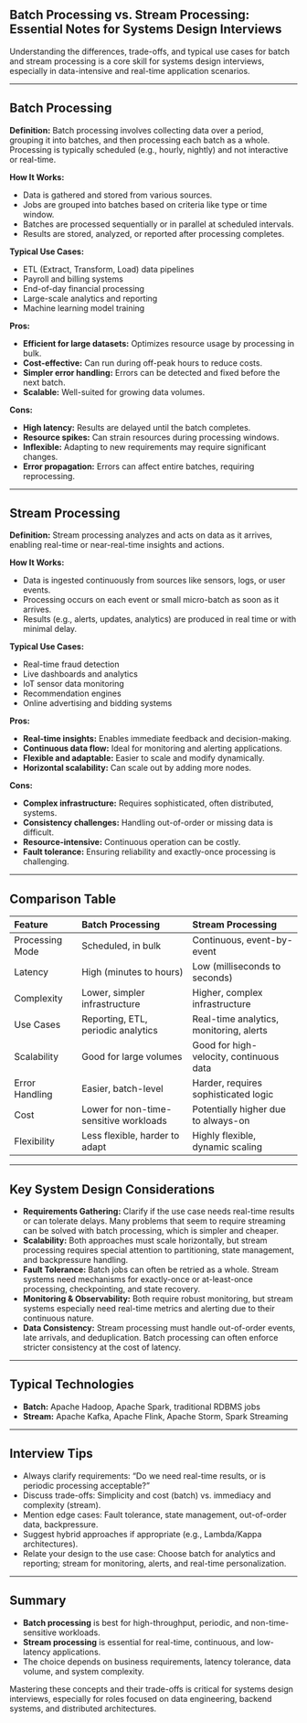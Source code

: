 ## Batch Processing vs. Stream Processing: Essential Notes for Systems Design Interviews

Understanding the differences, trade-offs, and typical use cases for batch and stream processing is a core skill for systems design interviews, especially in data-intensive and real-time application scenarios.

---

## **Batch Processing**

**Definition:**
Batch processing involves collecting data over a period, grouping it into batches, and then processing each batch as a whole. Processing is typically scheduled (e.g., hourly, nightly) and not interactive or real-time.

**How It Works:**

- Data is gathered and stored from various sources.
- Jobs are grouped into batches based on criteria like type or time window.
- Batches are processed sequentially or in parallel at scheduled intervals.
- Results are stored, analyzed, or reported after processing completes.

**Typical Use Cases:**

- ETL (Extract, Transform, Load) data pipelines
- Payroll and billing systems
- End-of-day financial processing
- Large-scale analytics and reporting
- Machine learning model training

**Pros:**

- **Efficient for large datasets:** Optimizes resource usage by processing in bulk.
- **Cost-effective:** Can run during off-peak hours to reduce costs.
- **Simpler error handling:** Errors can be detected and fixed before the next batch.
- **Scalable:** Well-suited for growing data volumes.

**Cons:**

- **High latency:** Results are delayed until the batch completes.
- **Resource spikes:** Can strain resources during processing windows.
- **Inflexible:** Adapting to new requirements may require significant changes.
- **Error propagation:** Errors can affect entire batches, requiring reprocessing.

---

## **Stream Processing**

**Definition:**
Stream processing analyzes and acts on data as it arrives, enabling real-time or near-real-time insights and actions.

**How It Works:**

- Data is ingested continuously from sources like sensors, logs, or user events.
- Processing occurs on each event or small micro-batch as soon as it arrives.
- Results (e.g., alerts, updates, analytics) are produced in real time or with minimal delay.

**Typical Use Cases:**

- Real-time fraud detection
- Live dashboards and analytics
- IoT sensor data monitoring
- Recommendation engines
- Online advertising and bidding systems

**Pros:**

- **Real-time insights:** Enables immediate feedback and decision-making.
- **Continuous data flow:** Ideal for monitoring and alerting applications.
- **Flexible and adaptable:** Easier to scale and modify dynamically.
- **Horizontal scalability:** Can scale out by adding more nodes.

**Cons:**

- **Complex infrastructure:** Requires sophisticated, often distributed, systems.
- **Consistency challenges:** Handling out-of-order or missing data is difficult.
- **Resource-intensive:** Continuous operation can be costly.
- **Fault tolerance:** Ensuring reliability and exactly-once processing is challenging.

---

## **Comparison Table**

| Feature | Batch Processing | Stream Processing |
| :-- | :-- | :-- |
| Processing Mode | Scheduled, in bulk | Continuous, event-by-event |
| Latency | High (minutes to hours) | Low (milliseconds to seconds) |
| Complexity | Lower, simpler infrastructure | Higher, complex infrastructure |
| Use Cases | Reporting, ETL, periodic analytics | Real-time analytics, monitoring, alerts |
| Scalability | Good for large volumes | Good for high-velocity, continuous data |
| Error Handling | Easier, batch-level | Harder, requires sophisticated logic |
| Cost | Lower for non-time-sensitive workloads | Potentially higher due to always-on |
| Flexibility | Less flexible, harder to adapt | Highly flexible, dynamic scaling |


---

## **Key System Design Considerations**

- **Requirements Gathering:**
Clarify if the use case needs real-time results or can tolerate delays. Many problems that seem to require streaming can be solved with batch processing, which is simpler and cheaper.
- **Scalability:**
Both approaches must scale horizontally, but stream processing requires special attention to partitioning, state management, and backpressure handling.
- **Fault Tolerance:**
Batch jobs can often be retried as a whole. Stream systems need mechanisms for exactly-once or at-least-once processing, checkpointing, and state recovery.
- **Monitoring \& Observability:**
Both require robust monitoring, but stream systems especially need real-time metrics and alerting due to their continuous nature.
- **Data Consistency:**
Stream processing must handle out-of-order events, late arrivals, and deduplication. Batch processing can often enforce stricter consistency at the cost of latency.

---

## **Typical Technologies**

- **Batch:** Apache Hadoop, Apache Spark, traditional RDBMS jobs
- **Stream:** Apache Kafka, Apache Flink, Apache Storm, Spark Streaming

---

## **Interview Tips**

- Always clarify requirements: “Do we need real-time results, or is periodic processing acceptable?”
- Discuss trade-offs: Simplicity and cost (batch) vs. immediacy and complexity (stream).
- Mention edge cases: Fault tolerance, state management, out-of-order data, backpressure.
- Suggest hybrid approaches if appropriate (e.g., Lambda/Kappa architectures).
- Relate your design to the use case: Choose batch for analytics and reporting; stream for monitoring, alerts, and real-time personalization.

---

## **Summary**

- **Batch processing** is best for high-throughput, periodic, and non-time-sensitive workloads.
- **Stream processing** is essential for real-time, continuous, and low-latency applications.
- The choice depends on business requirements, latency tolerance, data volume, and system complexity.

Mastering these concepts and their trade-offs is critical for systems design interviews, especially for roles focused on data engineering, backend systems, and distributed architectures.